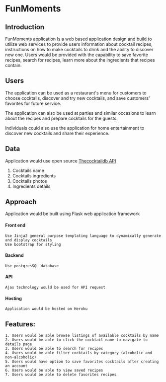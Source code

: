 # FunMoments 
## Introduction
  FunMoments application Is a web based application design and build to utilize web services to provide users information about cocktail recipes, instructions on       how to make cocktails to drink and the ability to discover new one. Users would be provided with the capability to save favorite recipes, search for recipes, learn more about the ingredients that recipes contain. 

## Users
  The application can be used as a restaurant's menu for customers to choose cocktails, discover and try new cocktails, and save customers' favorites for future service. 
  
  The application can also be used at parties and similar occasions to learn about the recipes and prepare cocktails for the guests. 

  Individuals could also use the application for home entertainment to discover new cocktails and share their experience. 

## Data
  Application would use open source [Thecocktaildb API](https://www.thecocktaildb.com/api.php?ref=apilist.fun, "Thecocktaildb API") 
  1. Cocktails name 
  2. Cocktails ingredients 
  3. Cocktails photos 
  4. Ingredients details 

## Approach 
   Application would be built using Flask web application framework 
   #### Front end 
    Use Jinja2 general purpose templating language to dynamically generate and display cocktails 
    Use bootstrap for styling 
   #### Backend 
    Use postgresSQL database
   #### API
    Ajax technology would be used for API request
   #### Hosting
    Application would be hosted on Heroku

## Features:
    1. Users would be able browse listings of available cocktails by name 
    2. Users would be able to click the cocktail name to navigate to details page 
    3. Users would be able to search for recipes 
    4. Users would be able filter cocktails by category (alcoholic and non-alcoholic)
    5. Users would have option to save favorites cocktails after creating an account
    6. Users would be able to view saved recipes 
    7. Users would be able to delete favorites recipes 
